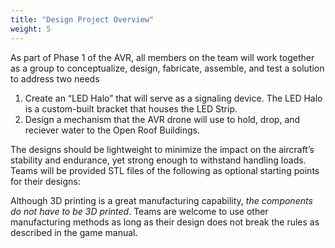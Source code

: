 ```yaml
---
title: "Design Project Overview"
weight: 5
---
```


As part of Phase 1 of the AVR, all members on the team will work together as a
group to conceptualize, design, fabricate, assemble, and test a
solution to address two needs

1. Create an “LED Halo” that will serve as a signaling device.
   The LED Halo is a custom-built bracket that houses the LED Strip.
2. Design a mechanism that the AVR drone will use to hold, drop, and reciever water to
   the Open Roof Buildings.

The designs should be lightweight to minimize the impact on the
aircraft’s stability and endurance, yet strong enough to withstand
handling loads. Teams will be provided STL files of the following
as optional starting points for their designs:

Although 3D printing is a great manufacturing capability,
_the components do not have to be 3D printed_.
Teams are welcome to use other manufacturing methods as
long as their design does not break the rules as described in the game manual.
